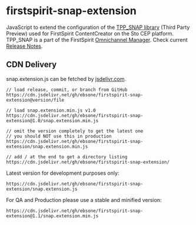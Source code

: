 # firstspirit-snap-extension
JavaScript to extend the configuration of the [TPP_SNAP library](https://docs.e-spirit.com/tpp/snap/index.html) (Third Party Preview) used for FirstSpirit ContentCreator on the Sto CEP platform. TPP_SNAP is a part of the FirstSpirit [Omnichannel Manager](https://docs.e-spirit.com/tpp/). Check current [Release Notes](https://docs.e-spirit.com/tpp/releasenotes/index.html.en).

## CDN Delivery
snap.extension.js can be fetched by [jsdelivr.com](https://www.jsdelivr.com/).

```text
// load release, commit, or branch from GitHub
https://cdn.jsdelivr.net/gh/ebsone/firstspirit-snap-extension@version/file

// load snap.extension.min.js v1.0
https://cdn.jsdelivr.net/gh/ebsone/firstspirit-snap-extension@1.0/snap.extension.min.js

// omit the version completely to get the latest one
// you should NOT use this in production
https://cdn.jsdelivr.net/gh/ebsone/firstspirit-snap-extension/snap.extension.min.js

// add / at the end to get a directory listing
https://cdn.jsdelivr.net/gh/ebsone/firstspirit-snap-extension/
```

Latest version for development purposes only:
```text
https://cdn.jsdelivr.net/gh/ebsone/firstspirit-snap-extension/snap.extension.js
```

For QA and Production please use a stable and minified version:
```text
https://cdn.jsdelivr.net/gh/ebsone/firstspirit-snap-extension@1.1/snap.extension.min.js
```